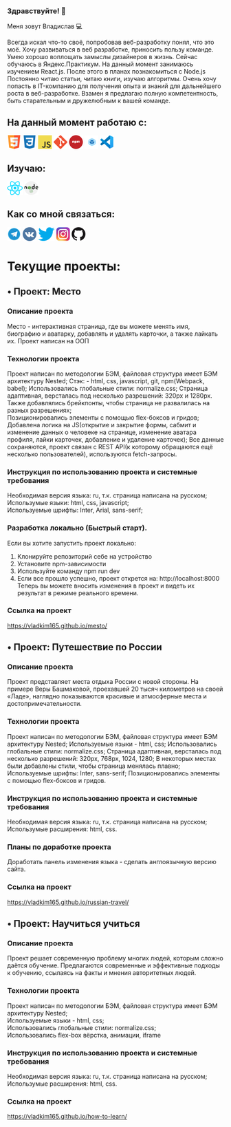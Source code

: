 ### Здравствуйте! 👋

Меня зовут Владислав 💻

Всегда искал что-то своё, попробовав веб-разработку понял, что это моё. Хочу развиваться в веб разработке, приносить пользу команде. Умею хорошо воплощать замыслы дизайнеров в жизнь.
Сейчас обучаюсь в Яндекс.Практикум. На данный момент занимаюсь изучением React.js. После этого в планах познакомиться с Node.js
Постоянно читаю статьи, читаю книги, изучаю алгоритмы.
Очень хочу попасть в IT-компанию для получения опыта и знаний для дальнейшего роста в веб-разработке. Взамен я предлагаю полную компетентность, быть старательным и дружелюбным к вашей команде.

## На данный момент работаю с:
[![html5](./images/html5.png)](https://en.wikipedia.org/wiki/HTML5)
[![css3](./images/css3.png)](https://en.wikipedia.org/wiki/CSS)
[![JavaScript](./images/javascript.png)](https://en.wikipedia.org/wiki/JavaScript)
[![git](./images/git.png)](https://en.wikipedia.org/wiki/Git)
[![npm](./images/npm.png)](https://en.wikipedia.org/wiki/Npm_(software))
[![Webpack](./images/webpack.png)](https://en.wikipedia.org/wiki/Webpack)
[![VSCode](./images/vscode.png)](https://code.visualstudio.com/)

## Изучаю:
[![React.js](./images/react.png)](https://reactjs.org/)
[![Nodejs](./images/nodejs.png)](https://nodejs.org/en/)

## Как со мной связаться:
[![Telegram](./images/telegram.png)](https://t.me/vladkim165)
[![VK](./images/vk.png)](https://vk.com/ashestoashes1)
[![Twitter](./images/twitter.png)](https://twitter.com/kimkimushka1)
[![Instagram](./images/instagram.png)](https://www.instagram.com/hatedxx1/)
[![GitHub](./images/github.png)](https://github.com/vladkim165/vladkim165)
  
# Текущие проекты:  
## • Проект: Место  
### Описание проекта  
Место - интерактивная страница, где вы можете менять имя, биографию и аватарку, добавлять и удалять карточки, а также лайкать их. 
Проект написан на ООП
### Технологии проекта  
Проект написан по методологии БЭМ, файловая структура имеет БЭМ архитектуру Nested; 
Стэк: - html, css, javascript, git, npm(Webpack, babel);
Использовались глобальные стили: normalize.css; 
Страница адаптивная, версталась под несколько разрешений: 320px и 1280px. Также добавлялись брейкпонты, чтобы страница не развалилась на разных разрешениях;   
Позиционировались элементы с помощью flex-боксов и гридов;  
Добавлена логика на JS(открытие и закрытие формы, сабмит и изменение данных о человеке на странице, изменение аватара профиля, лайки карточек, добавление и удаление карточек);
Все данные сохраняются, проект связан с REST API(к которому обращаются ещё несколько пользователей), используются fetch-запросы.
### Инструкция по использованию проекта и системные требования  
Необходимая версия языка: ru, т.к. страница написана на русском;    
Использумые языки: html, css, javascript;  
Используемые шрифты: Inter, Arial, sans-serif;    
### Разработка локально (Быстрый старт).
Если вы хотите запустить проект локально:  
1. Клонируйте репозиторий себе на устройство  
2. Установите npm-зависимости  
3. Используйте команду npm run dev  
4. Если все прошло успешно, проект открется на: http://localhost:8000  
Теперь вы можете вносить изменения в проект и видеть их результат в режиме реального времени.  

### Ссылка на проект  
https://vladkim165.github.io/mesto/

## • Проект: Путешествие по России
### Описание проекта
Проект представляет места отдыха России с новой стороны.
На примере Веры Башмаковой, проехавшей 20 тысяч километров на своей «Ладе», наглядно показываются красивые и атмосферные места и достопримечательности.

### Технологии проекта
Проект написан по методологии БЭМ, файловая структура имеет БЭМ архитектуру Nested; Используемые языки - html, css; Использовались глобальные стили: normalize.css; Страница адаптивная, версталась под несколько разрешений: 320px, 768px, 1024, 1280;
В некоторых местах были добавлены стили, чтобы страница менялась плавно;
Используемые шрифты: Inter, sans-serif;
Позиционировались элементы с помощью flex-боксов и гридов.

### Инструкция по использованию проекта и системные требования
Необходимая версия языка: ru, т.к. страница написана на русском;
Использумые расширения: html, css.

### Планы по доработке проекта
Доработать панель изменения языка - сделать англоязычную версию сайта.

### Ссылка на проект
https://vladkim165.github.io/russian-travel/

## • Проект: Научиться учиться
### Описание проекта
Проект решает современную проблему многих людей, которым сложно даётся обучение. Предлагаются современные и эффективные подходы к обучению, ссылаясь на факты и мнения авторитетных людей.

### Технологии проекта
Проект написан по методологии БЭМ, файловая структура имеет БЭМ архитектуру Nested;  
Используемые языки - html, css;  
Использовались глобальные стили: normalize.css;  
Использовались flex-box вёрстка, анимации, iframe

### Инструкция по использованию проекта и системные требования  
Необходимая версия языка: ru, т.к. страница написана на русском;  
Использумые расширения: html, css.

### Ссылка на проект
https://vladkim165.github.io/how-to-learn/
